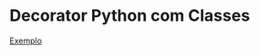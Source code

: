 # Decorator Python com Classes
[Exemplo](https://github.com/Crissky/decorator-python/blob/main/Decorator%20com%20classes%20(Exemplos).ipynb)
